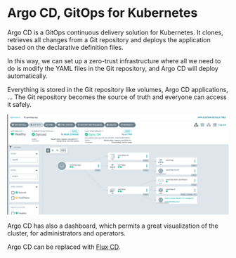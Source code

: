 # Argo CD, GitOps for Kubernetes

Argo CD is a GitOps continuous delivery solution for Kubernetes. It clones, retrieves
all changes from a Git repository and deploys the application based on the declarative
definition files.

In this way, we can set up a zero-trust infrastructure where all we need
to do is modify the YAML files in the Git repository, and Argo CD will deploy
automatically.

Everything is stored in the Git repository like volumes, Argo CD applications,
... The Git repository becomes the source of truth and everyone can access it safely.

![image-20220504165709859](03-argocd.assets/image-20220504165709859.png)

Argo CD has also a dashboard, which permits a great visualization of the cluster, for administrators and operators.

Argo CD can be replaced with [Flux CD](https://fluxcd.io).
